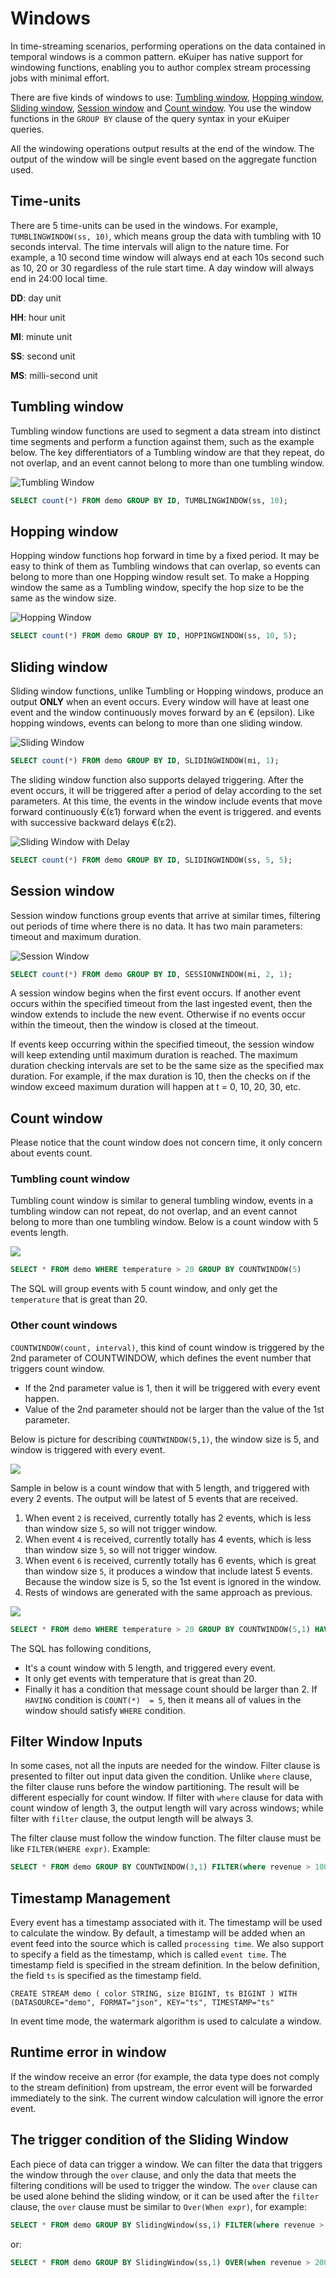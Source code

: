 # Windows

In time-streaming scenarios, performing operations on the data contained in temporal windows is a common pattern. eKuiper has native support for windowing functions, enabling you to author complex stream processing jobs with minimal effort.

There are five kinds of windows to use: [Tumbling window](#tumbling-window), [Hopping window](#hopping-window), [Sliding window](#sliding-window), [Session window](#session-window) and [Count window](#count-window). You use the window functions in the `GROUP BY` clause of the query syntax in your eKuiper queries.

All the windowing operations output results at the end of the window. The output of the window will be single event based on the aggregate function used.

## Time-units

There are 5 time-units can be used in the windows. For example, `TUMBLINGWINDOW(ss, 10)`, which means group the data with tumbling with 10  seconds interval. The time intervals will align to the nature time. For example, a 10 second time window will always end at each 10s second such as 10, 20 or 30 regardless of the rule start time. A day window will always end in 24:00 local time.

**DD**: day unit

**HH**: hour unit

**MI**: minute unit

**SS**: second unit

**MS**: milli-second unit

## Tumbling window

Tumbling window functions are used to segment a data stream into distinct time segments and perform a function against them, such as the example below. The key differentiators of a Tumbling window are that they repeat, do not overlap, and an event cannot belong to more than one tumbling window.

![Tumbling Window](./resources/tumblingWindow.png)

```sql
SELECT count(*) FROM demo GROUP BY ID, TUMBLINGWINDOW(ss, 10);
```

## Hopping window

Hopping window functions hop forward in time by a fixed period. It may be easy to think of them as Tumbling windows that can overlap, so events can belong to more than one Hopping window result set. To make a Hopping window the same as a Tumbling window, specify the hop size to be the same as the window size.

![Hopping Window](./resources/hoppingWindow.png)

```sql
SELECT count(*) FROM demo GROUP BY ID, HOPPINGWINDOW(ss, 10, 5);
```

## Sliding window

Sliding window functions, unlike Tumbling or Hopping windows, produce an output **ONLY** when an event occurs. Every window will have at least one event and the window continuously moves forward by an € (epsilon). Like hopping windows, events can belong to more than one sliding window.

![Sliding Window](./resources/slidingWindow.png)

```sql
SELECT count(*) FROM demo GROUP BY ID, SLIDINGWINDOW(mi, 1);
```

The sliding window function also supports delayed triggering. After the event occurs, it will be triggered after a period of delay according to the set parameters. At this time, the events in the window include events that move forward continuously €(ε1) forward when the event is triggered. and events with successive backward delays €(ε2).

![Sliding Window with Delay](./resources/slidingWindow-delay.png)

```sql
SELECT count(*) FROM demo GROUP BY ID, SLIDINGWINDOW(ss, 5, 5);
```

## Session window

Session window functions group events that arrive at similar times, filtering out periods of time where there is no data. It has two main parameters: timeout and maximum duration.

![Session Window](./resources/sessionWindow.png)

```sql
SELECT count(*) FROM demo GROUP BY ID, SESSIONWINDOW(mi, 2, 1);
```

A session window begins when the first event occurs. If another event occurs within the specified timeout from the last ingested event, then the window extends to include the new event. Otherwise if no events occur within the timeout, then the window is closed at the timeout.

If events keep occurring within the specified timeout, the session window will keep extending until maximum duration is reached. The maximum duration checking intervals are set to be the same size as the specified max duration. For example, if the max duration is 10, then the checks on if the window exceed maximum duration will happen at t = 0, 10, 20, 30, etc.

## Count window

Please notice that the count window does not concern time, it only concern about events count.

### Tumbling count window

Tumbling count window is similar to general tumbling window, events in a tumbling window can not repeat, do not overlap, and an event cannot belong to more than one tumbling window. Below is a count window with 5 events length.

![](./resources/tumblingCountWindow.png)

```sql
SELECT * FROM demo WHERE temperature > 20 GROUP BY COUNTWINDOW(5)
```

The SQL will group events with 5 count window, and only get the `temperature` that is great than 20.

### Other count windows

`COUNTWINDOW(count, interval)`,  this kind of count window is triggered by the 2nd parameter of COUNTWINDOW, which defines the event number that triggers count window.

- If the 2nd parameter value is 1, then it will be triggered with every event happen.
- Value of the 2nd parameter should not be larger than the value of the 1st parameter.

Below is picture for describing `COUNTWINDOW(5,1)`, the window size is 5, and window is triggered with every event.

![](./resources/slidingCountWindow_1.png)

Sample in below is a count window that with 5 length, and triggered with every 2 events. The output will be latest of 5 events that are received.

1. When event `2` is received, currently totally has 2 events, which is less than window size `5`,  so will not trigger window.
2. When event `4` is received, currently totally has 4 events, which is less than window size `5`,  so will not trigger window.
3. When event `6` is received, currently totally has 6 events, which is great than window size `5`,  it produces a window that include latest 5 events. Because the window size is 5, so the 1st event is ignored in the window.
4. Rests of windows are generated with the same approach as previous.

![](./resources/slidingCountWindow_2.png)

```sql
SELECT * FROM demo WHERE temperature > 20 GROUP BY COUNTWINDOW(5,1) HAVING COUNT(*) > 2
```

The SQL has following conditions,

- It's a count window with 5 length, and triggered every event.
- It only get events with temperature that is great than 20.
- Finally it has a condition that message count should be larger than 2. If `HAVING` condition is `COUNT(*)  = 5`, then it means all of values in the window should satisfy `WHERE` condition.

## Filter Window Inputs

In some cases, not all the inputs are needed for the window. Filter clause is presented to filter out input data given the condition. Unlike `where` clause, the filter clause runs before the window partitioning. The result will be different especially for count window. If filter with `where` clause for data with count window of length 3, the output length will vary across windows; while filter with `filter` clause, the output length will be always 3.

The filter clause must follow the window function. The filter clause must be like `FILTER(WHERE expr)`. Example:

```sql
SELECT * FROM demo GROUP BY COUNTWINDOW(3,1) FILTER(where revenue > 100)
```

## Timestamp Management

Every event has a timestamp associated with it. The timestamp will be used to calculate the window. By default, a timestamp will be added when an event feed into the source which is called `processing time`. We also support to specify a field as the timestamp, which is called `event time`. The timestamp field is specified in the stream definition. In the below definition, the field `ts` is specified as the timestamp field.

`
CREATE STREAM demo (
                    color STRING,
                    size BIGINT,
                    ts BIGINT
                ) WITH (DATASOURCE="demo", FORMAT="json", KEY="ts", TIMESTAMP="ts"
`

In event time mode, the watermark algorithm is used to calculate a window.

## Runtime error in window

If the window receive an error (for example, the data type does not comply to the stream definition) from upstream, the error event will be forwarded immediately to the sink. The current window calculation will ignore the error event.

## The trigger condition of the Sliding Window

Each piece of data can trigger a window. We can filter the data that triggers the window through the `over` clause, and only the data that meets the filtering conditions will be used to trigger the window. The `over` clause can be used alone behind the sliding window, or it can be used after the `filter` clause, the `over` clause must be similar to `Over(When expr)`, for example:

```sql
SELECT * FROM demo GROUP BY SlidingWindow(ss,1) FILTER(where revenue > 100) OVER(when revenue > 200)
```

or:

```sql
SELECT * FROM demo GROUP BY SlidingWindow(ss,1) OVER(when revenue > 200)
```
